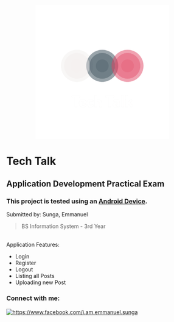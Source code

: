 <p align="center">
  <img src="/images/logo_transparent.png" width="350" title="Logo">
</p>

# Tech Talk
## Application Development Practical Exam
### This project is tested using an <ins>Android Device</ins>.

Submitted by: Sunga, Emmanuel
>BS Information System - 3rd Year
</br>
Application Features: </br>
<ul>
  <li>Login</li>
  <li>Register</li> 
  <li>Logout</li> 
  <li>Listing all Posts</li> 
  <li>Uploading new Post</li> 
</ul>
<h3 align="left">Connect with me:</h3>
<p align="left">
<a href="https://fb.com/https://www.facebook.com/i.am.emmanuel.sunga" target="blank"><img align="center" src="https://raw.githubusercontent.com/rahuldkjain/github-profile-readme-generator/master/src/images/icons/Social/facebook.svg" alt="https://www.facebook.com/i.am.emmanuel.sunga" height="30" width="40" /></a>
</p>
